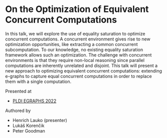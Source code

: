 # On the Optimization of Equivalent Concurrent Computations

In this talk, we will explore the use of equality saturation to optimize concurrent computations. A concurrent environment gives rise to new optimization opportunities, like extracting a common concurrent subcomputation. To our knowledge, no existing equality saturation framework allows such an optimization. The challenge with concurrent environments is that they require non-local reasoning since parallel computations are inherently unrelated and disjoint. This talk will present a new approach to optimizing equivalent concurrent computations: extending e-graphs to capture equal concurrent computations in order to replace them with a single computation.

Presented at
- [PLDI EGRAPHS 2022](https://pldi22.sigplan.org/program/program-egraphs-2022/)

Authored by
- Henrich Lauko (presenter)
- Lukáš Korenčik
- Peter Goodman

